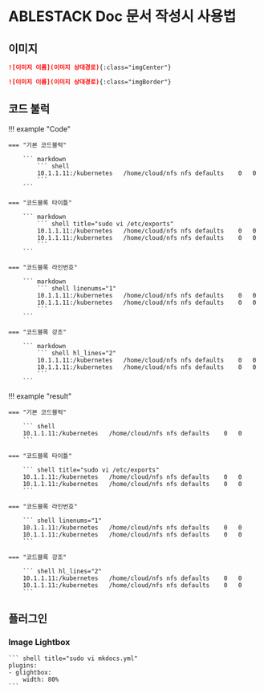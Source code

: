 # ABLESTACK Doc 문서 작성시 사용법

## 이미지

```markdown title="가온데 정렬"
![이미지 이름](이미지 상대경로){:class="imgCenter"}
```

```markdown title="이미지 테두리"
![이미지 이름](이미지 상대경로){:class="imgBorder"}
```

## 코드 불럭 

!!! example "Code"

    === "기본 코드블럭"

        ``` markdown
            ``` shell
            10.1.1.11:/kubernetes	/home/cloud/nfs	nfs	defaults	0	0
            ```
        ```

    === "코드블록 타이틀"
        
        ``` markdown
            ``` shell title="sudo vi /etc/exports"
            10.1.1.11:/kubernetes	/home/cloud/nfs	nfs	defaults	0	0
            10.1.1.11:/kubernetes	/home/cloud/nfs	nfs	defaults	0	0
            ```
        ```

    === "코드블록 라인번호"
        
        ``` markdown
            ``` shell linenums="1"
            10.1.1.11:/kubernetes	/home/cloud/nfs	nfs	defaults	0	0
            10.1.1.11:/kubernetes	/home/cloud/nfs	nfs	defaults	0	0
            ```
        ```

    === "코드블록 강조"
        
        ``` markdown
            ``` shell hl_lines="2"
            10.1.1.11:/kubernetes	/home/cloud/nfs	nfs	defaults	0	0
            10.1.1.11:/kubernetes	/home/cloud/nfs	nfs	defaults	0	0
            ```
        ```

!!! example "result"

    === "기본 코드블럭"

        ``` shell
        10.1.1.11:/kubernetes	/home/cloud/nfs	nfs	defaults	0	0
        ```

    === "코드블록 타이틀"
        
        ``` shell title="sudo vi /etc/exports"
        10.1.1.11:/kubernetes	/home/cloud/nfs	nfs	defaults	0	0
        10.1.1.11:/kubernetes	/home/cloud/nfs	nfs	defaults	0	0
        ```

    === "코드블록 라인번호"
        
        ``` shell linenums="1"
        10.1.1.11:/kubernetes	/home/cloud/nfs	nfs	defaults	0	0
        10.1.1.11:/kubernetes	/home/cloud/nfs	nfs	defaults	0	0
        ```

    === "코드블록 강조"
        
        ``` shell hl_lines="2"
        10.1.1.11:/kubernetes	/home/cloud/nfs	nfs	defaults	0	0
        10.1.1.11:/kubernetes	/home/cloud/nfs	nfs	defaults	0	0
        ```

## 플러그인

### Image Lightbox

    ``` shell title="sudo vi mkdocs.yml"
    plugins:
    - glightbox:
        width: 80%
    ```
